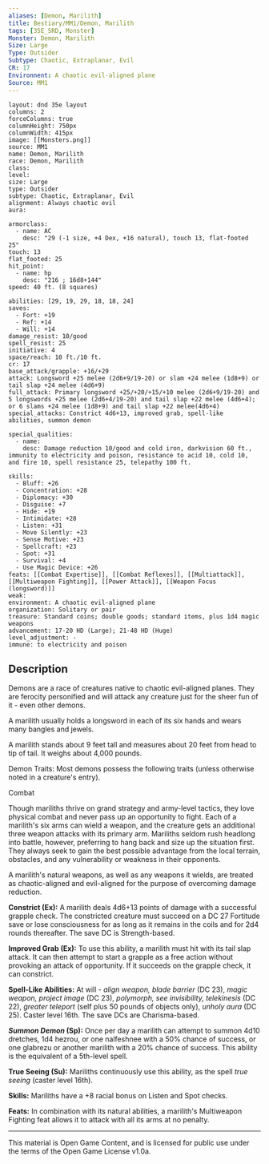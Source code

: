 ```yaml
---
aliases: [Demon, Marilith]
title: Bestiary/MM1/Demon, Marilith
tags: [35E_SRD, Monster]
Monster: Demon, Marilith
Size: Large
Type: Outsider
Subtype: Chaotic, Extraplanar, Evil
CR: 17
Environnent: A chaotic evil-aligned plane
Source: MM1
---
```


```statblock
layout: dnd 35e layout
columns: 2
forceColumns: true
columnHeight: 750px
columnWidth: 415px
image: [[Monsters.png]]
source: MM1
name: Demon, Marilith
race: Demon, Marilith
class: 
level: 
size: Large
type: Outsider
subtype: Chaotic, Extraplanar, Evil
alignment: Always chaotic evil
aura: 

armorclass:
  - name: AC
    desc: "29 (-1 size, +4 Dex, +16 natural), touch 13, flat-footed 25"
touch: 13
flat_footed: 25
hit_point:
  - name: hp
    desc: "216 ; 16d8+144"
speed: 40 ft. (8 squares)

abilities: [29, 19, 29, 18, 18, 24]
saves:
  - Fort: +19
  - Ref: +14
  - Will: +14
damage_resist: 10/good
spell_resist: 25
initiative: 4
space/reach: 10 ft./10 ft.
cr: 17
base_attack/grapple: +16/+29
attack: Longsword +25 melee (2d6+9/19-20) or slam +24 melee (1d8+9) or tail slap +24 melee (4d6+9)
full_attack: Primary longsword +25/+20/+15/+10 melee (2d6+9/19-20) and 5 longswords +25 melee (2d6+4/19-20) and tail slap +22 melee (4d6+4); or 6 slams +24 melee (1d8+9) and tail slap +22 melee(4d6+4)
special_attacks: Constrict 4d6+13, improved grab, spell-like abilities, summon demon

special_qualities:
  - name: 
    desc: Damage reduction 10/good and cold iron, darkvision 60 ft., immunity to electricity and poison, resistance to acid 10, cold 10, and fire 10, spell resistance 25, telepathy 100 ft.

skills:
  - Bluff: +26
  - Concentration: +28
  - Diplomacy: +30
  - Disguise: +7
  - Hide: +19
  - Intimidate: +28
  - Listen: +31
  - Move Silently: +23
  - Sense Motive: +23
  - Spellcraft: +23
  - Spot: +31
  - Survival: +4
  - Use Magic Device: +26
feats: [[Combat Expertise]], [[Combat Reflexes]], [[Multiattack]], [[Multiweapon Fighting]], [[Power Attack]], [[Weapon Focus (longsword)]]
weak: 
environment: A chaotic evil-aligned plane
organization: Solitary or pair
treasure: Standard coins; double goods; standard items, plus 1d4 magic weapons
advancement: 17-20 HD (Large); 21-48 HD (Huge)
level_adjustment: -
immune: to electricity and poison
```

## Description

<p>Demons are a race of creatures native to chaotic evil-aligned planes. They are ferocity personified and will attack any creature just for the sheer fun of it - even other demons.</p>
<p>A marilith usually holds a longsword in each of its six hands and wears many bangles and jewels.</p>
<p>A marilith stands about 9 feet tall and measures about 20 feet from head to tip of tail. It weighs about 4,000 pounds.</p>
<p>Demon Traits: Most demons possess the following traits (unless otherwise noted in a creature's entry).</p>
<p>Combat</p>
<p>Though mariliths thrive on grand strategy and army-level tactics, they love physical combat and never pass up an opportunity to fight. Each of a marilith's six arms can wield a weapon, and the creature gets an additional three weapon attacks with its primary arm. Mariliths seldom rush headlong into battle, however, preferring to hang back and size up the situation first. They always seek to gain the best possible advantage from the local terrain, obstacles, and any vulnerability or weakness in their opponents.</p>
<p>A marilith's natural weapons, as well as any weapons it wields, are treated as chaotic-aligned and evil-aligned for the purpose of overcoming damage reduction.</p>
<p>
            <b>Constrict (Ex):</b> A marilith deals 4d6+13 points of damage with a successful grapple check. The constricted creature must succeed on a DC 27 Fortitude save or lose consciousness for as long as it remains in the coils and for 2d4 rounds thereafter. The save DC is Strength-based.</p>
<p>
            <b>Improved Grab (Ex):</b> To use this ability, a marilith must hit with its tail slap attack. It can then attempt to start a grapple as a free action without provoking an attack of opportunity. If it succeeds on the grapple check, it can constrict.</p>
<p>
            <b>Spell-Like Abilities:</b> At will - <i>align weapon, blade barrier</i> (DC 23), <i>magic weapon, project image</i> (DC 23), <i>polymorph, see invisibility, telekinesis</i> (DC 22), <i>greater teleport</i> (self plus 50 pounds of objects only), <i>unholy aura</i> (DC 25). Caster level 16th. The save DCs are Charisma-based.</p>
<p>
            <b>
              <i>Summon Demon</i> (Sp):</b> Once per day a marilith can attempt to summon 4d10 dretches, 1d4 hezrou, or one nalfeshnee with a 50% chance of success, or one glabrezu or another marilith with a 20% chance of success. This ability is the equivalent of a 5th-level spell.</p>
<p>
            <b>True Seeing (Su):</b> Mariliths continuously use this ability, as the spell <i>true seeing</i> (caster level 16th).</p>
<p>
            <b>Skills:</b> Mariliths have a +8 racial bonus on Listen and Spot checks.</p>
<p>
            <b>Feats:</b> In combination with its natural abilities, a marilith's Multiweapon Fighting feat allows it to attack with all its arms at no penalty.</p>

---

This material is Open Game Content, and is licensed for public use under
the terms of the Open Game License v1.0a.
